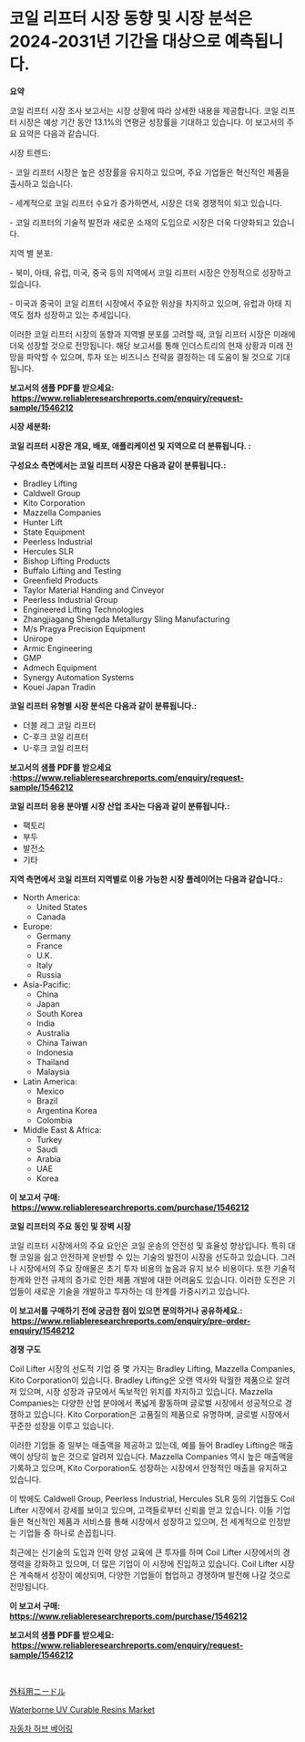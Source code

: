 <p><h1>코일 리프터 시장 동향 및 시장 분석은 2024-2031년 기간을 대상으로 예측됩니다.</h1></p><p><strong>요약</strong></p>
<p><p>코일 리프터 시장 조사 보고서는 시장 상황에 따라 상세한 내용을 제공합니다. 코일 리프터 시장은 예상 기간 동안 13.1%의 연평균 성장률을 기대하고 있습니다. 이 보고서의 주요 요약은 다음과 같습니다.</p><p>시장 트렌드:</p><p>- 코일 리프터 시장은 높은 성장률을 유지하고 있으며, 주요 기업들은 혁신적인 제품을 출시하고 있습니다.</p><p>- 세계적으로 코일 리프터 수요가 증가하면서, 시장은 더욱 경쟁적이 되고 있습니다.</p><p>- 코일 리프터의 기술적 발전과 새로운 소재의 도입으로 시장은 더욱 다양화되고 있습니다.</p><p>지역 별 분포:</p><p>- 북미, 아태, 유럽, 미국, 중국 등의 지역에서 코일 리프터 시장은 안정적으로 성장하고 있습니다.</p><p>- 미국과 중국이 코일 리프터 시장에서 주요한 위상을 차지하고 있으며, 유럽과 아태 지역도 점차 성장하고 있는 추세입니다.</p><p>이러한 코일 리프터 시장의 동향과 지역별 분포를 고려할 때, 코일 리프터 시장은 미래에 더욱 성장할 것으로 전망됩니다. 해당 보고서를 통해 인더스트리의 현재 상황과 미래 전망을 파악할 수 있으며, 투자 또는 비즈니스 전략을 결정하는 데 도움이 될 것으로 기대됩니다.</p></p>
<p><strong>보고서의 샘플 PDF를 받으세요: &nbsp;<a href="https://www.reliableresearchreports.com/enquiry/request-sample/1546212">https://www.reliableresearchreports.com/enquiry/request-sample/1546212</a></strong></p>
<p><strong>시장 세분화:</strong></p>
<p><strong> 코일 리프터 시장은 개요, 배포, 애플리케이션 및 지역으로 더 분류됩니다. :</strong></p>
<p><strong>구성요소 측면에서는 코일 리프터 시장은 다음과 같이 분류됩니다.:</strong></p>
<p><ul><li>Bradley Lifting</li><li>Caldwell Group</li><li>Kito Corporation</li><li>Mazzella Companies</li><li>Hunter Lift</li><li>State Equipment</li><li>Peerless Industrial</li><li>Hercules SLR</li><li>Bishop Lifting Products</li><li>Buffalo Lifting and Testing</li><li>Greenfield Products</li><li>Taylor Material Handing and Cinveyor</li><li>Peerless Industrial Group</li><li>Engineered Lifting Technologies</li><li>Zhangjiagang Shengda Metallurgy Sling Manufacturing</li><li>M/s Pragya Precision Equipment</li><li>Unirope</li><li>Armic Engineering</li><li>GMP</li><li>Admech Equipment</li><li>Synergy Automation Systems</li><li>Kouei Japan Tradin</li></ul></p>
<p><strong> 코일 리프터 유형별 시장 분석은 다음과 같이 분류됩니다.:</strong></p>
<p><ul><li>더블 레그 코일 리프터</li><li>C-후크 코일 리프터</li><li>U-후크 코일 리프터</li></ul></p>
<p><strong>보고서의 샘플 PDF를 받으세요 :<a href="https://www.reliableresearchreports.com/enquiry/request-sample/1546212">https://www.reliableresearchreports.com/enquiry/request-sample/1546212</a></strong></p>
<p><strong> 코일 리프터 응용 분야별 시장 산업 조사는 다음과 같이 분류됩니다.:</strong></p>
<p><ul><li>팩토리</li><li>부두</li><li>발전소</li><li>기타</li></ul></p>
<p><strong>지역 측면에서 코일 리프터 지역별로 이용 가능한 시장 플레이어는 다음과 같습니다.:</strong></p>
<p><ul>
    <li>
        North America:
        <ul>
            <li>United States</li>
            <li>Canada</li>
        </ul>
    </li>
    <li>
        Europe:
        <ul>
            <li>Germany</li>
            <li>France</li>
            <li>U.K.</li>
            <li>Italy</li>
            <li>Russia</li>
        </ul>
    </li>
    <li>
        Asia-Pacific:
        <ul>
            <li>China</li>
            <li>Japan</li>
            <li>South Korea</li>
            <li>India</li>
            <li>Australia</li>
            <li>China Taiwan</li>
            <li>Indonesia</li>
            <li>Thailand</li>
            <li>Malaysia</li>
        </ul>
    </li>
    <li>
        Latin America:
        <ul>
            <li>Mexico</li>
            <li>Brazil</li>
            <li>Argentina Korea</li>
            <li>Colombia</li>
        </ul>
    </li>
    <li>
        Middle East & Africa:
        <ul>
            <li>Turkey</li>
            <li>Saudi</li>
            <li>Arabia</li>
            <li>UAE</li>
            <li>Korea</li>
        </ul>
    </li>
    </ul></p>
<p><strong>이 보고서 구매: &nbsp;<a href="https://www.reliableresearchreports.com/purchase/1546212">https://www.reliableresearchreports.com/purchase/1546212</a></strong></p>
<p><strong>코일 리프터의 주요 동인 및 장벽 시장</strong></p>
<p><p>코일 리프터 시장에서의 주요 요인은 코일 운송의 안전성 및 효율성 향상입니다. 특히 대형 코일을 쉽고 안전하게 운반할 수 있는 기술의 발전이 시장을 선도하고 있습니다. 그러나 시장에서의 주요 장애물은 초기 투자 비용의 높음과 유지 보수 비용이다. 또한 기술적 한계와 안전 규제의 증가로 인한 제품 개발에 대한 어려움도 있습니다. 이러한 도전은 기업들이 새로운 기술을 개발하고 투자하는 데 한계를 가중시키고 있습니다.</p></p>
<p><strong>이 보고서를 구매하기 전에 궁금한 점이 있으면 문의하거나 공유하세요.: &nbsp;<a href="https://www.reliableresearchreports.com/enquiry/pre-order-enquiry/1546212">https://www.reliableresearchreports.com/enquiry/pre-order-enquiry/1546212</a></strong></p>
<p><strong>경쟁 구도</strong></p>
<p><p>Coil Lifter 시장의 선도적 기업 중 몇 가지는 Bradley Lifting, Mazzella Companies, Kito Corporation이 있습니다. Bradley Lifting은 오랜 역사와 탁월한 제품으로 알려져 있으며, 시장 성장과 규모에서 독보적인 위치를 차지하고 있습니다. Mazzella Companies는 다양한 산업 분야에서 폭넓게 활동하며 글로벌 시장에서 성공적으로 경쟁하고 있습니다. Kito Corporation은 고품질의 제품으로 유명하며, 글로벌 시장에서 꾸준한 성장을 이루고 있습니다.</p><p>이러한 기업들 중 일부는 매출액을 제공하고 있는데, 예를 들어 Bradley Lifting은 매출액이 상당히 높은 것으로 알려져 있습니다. Mazzella Companies 역시 높은 매출액을 기록하고 있으며, Kito Corporation도 성장하는 시장에서 안정적인 매출을 유지하고 있습니다.</p><p>이 밖에도 Caldwell Group, Peerless Industrial, Hercules SLR 등의 기업들도 Coil Lifter 시장에서 강세를 보이고 있으며, 고객들로부터 신뢰를 얻고 있습니다. 이들 기업들은 혁신적인 제품과 서비스를 통해 시장에서 성장하고 있으며, 전 세계적으로 인정받는 기업들 중 하나로 손꼽힙니다.</p><p>최근에는 신기술의 도입과 인력 양성 교육에 큰 투자를 하며 Coil Lifter 시장에서의 경쟁력을 강화하고 있으며, 더 많은 기업이 이 시장에 진입하고 있습니다. Coil Lifter 시장은 계속해서 성장이 예상되며, 다양한 기업들이 협업하고 경쟁하며 발전해 나갈 것으로 전망됩니다.</p></p>
<p><strong>이 보고서 구매: &nbsp; <a href="https://www.reliableresearchreports.com/purchase/1546212">https://www.reliableresearchreports.com/purchase/1546212</a></strong></p>
<p><strong>보고서의 샘플 PDF를 받으세요: &nbsp;<a href="https://www.reliableresearchreports.com/enquiry/request-sample/1546212">https://www.reliableresearchreports.com/enquiry/request-sample/1546212</a></strong><strong></strong></p>
<p>&nbsp;</p>
<p><p><a href="https://medium.com/@harmonybogan1944/%E6%89%8B%E8%A1%93%E9%87%9D%E5%B8%82%E5%A0%B4-%E5%B8%82%E5%A0%B4cagr-%E5%B8%82%E5%A0%B4%E5%8B%95%E5%90%91-%E6%88%90%E9%95%B7%E6%88%A6%E7%95%A5%E3%81%AB%E9%96%A2%E3%81%99%E3%82%8B%E6%B4%9E%E5%AF%9F-feadd3e5f1d3">外科用ニードル</a></p><p><a href="https://invited-way-688.notion.site/Waterborne-UV-Curable-Resins-Market-Size-Evaluating-its-Market-Trends-Growth-and-Projections-2024-bd8ba552dc16462cb8aa3024679468c2">Waterborne UV Curable Resins Market</a></p><p><a href="https://medium.com/@wilsoniehn789562023/%EC%98%A4%ED%86%A0%EB%AA%A8%ED%8B%B0%EB%B8%8C-%ED%97%88%EB%B8%8C-%EB%B2%A0%EC%96%B4%EB%A7%81-%EC%8B%9C%EC%9E%A5-%EB%8F%99%ED%96%A5%EA%B3%BC-%EC%8B%9C%EC%9E%A5-%EB%B6%84%EC%84%9D%EC%9D%80-2024%EB%85%84%EB%B6%80%ED%84%B0-2031%EB%85%84%EA%B9%8C%EC%A7%80-%EC%98%88%EC%83%81%EB%90%A9%EB%8B%88%EB%8B%A4-a4b3e64cc711">자동차 허브 베어링</a></p></p>